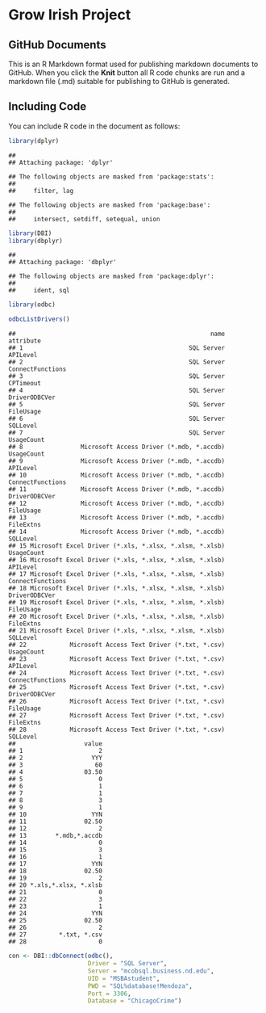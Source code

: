 Grow Irish Project
================

## GitHub Documents

This is an R Markdown format used for publishing markdown documents to
GitHub. When you click the **Knit** button all R code chunks are run and
a markdown file (.md) suitable for publishing to GitHub is generated.

## Including Code

You can include R code in the document as follows:

``` r
library(dplyr)
```

    ## 
    ## Attaching package: 'dplyr'

    ## The following objects are masked from 'package:stats':
    ## 
    ##     filter, lag

    ## The following objects are masked from 'package:base':
    ## 
    ##     intersect, setdiff, setequal, union

``` r
library(DBI)
library(dbplyr)
```

    ## 
    ## Attaching package: 'dbplyr'

    ## The following objects are masked from 'package:dplyr':
    ## 
    ##     ident, sql

``` r
library(odbc)

odbcListDrivers()
```

    ##                                                      name        attribute
    ## 1                                              SQL Server         APILevel
    ## 2                                              SQL Server ConnectFunctions
    ## 3                                              SQL Server        CPTimeout
    ## 4                                              SQL Server    DriverODBCVer
    ## 5                                              SQL Server        FileUsage
    ## 6                                              SQL Server         SQLLevel
    ## 7                                              SQL Server       UsageCount
    ## 8                Microsoft Access Driver (*.mdb, *.accdb)       UsageCount
    ## 9                Microsoft Access Driver (*.mdb, *.accdb)         APILevel
    ## 10               Microsoft Access Driver (*.mdb, *.accdb) ConnectFunctions
    ## 11               Microsoft Access Driver (*.mdb, *.accdb)    DriverODBCVer
    ## 12               Microsoft Access Driver (*.mdb, *.accdb)        FileUsage
    ## 13               Microsoft Access Driver (*.mdb, *.accdb)        FileExtns
    ## 14               Microsoft Access Driver (*.mdb, *.accdb)         SQLLevel
    ## 15 Microsoft Excel Driver (*.xls, *.xlsx, *.xlsm, *.xlsb)       UsageCount
    ## 16 Microsoft Excel Driver (*.xls, *.xlsx, *.xlsm, *.xlsb)         APILevel
    ## 17 Microsoft Excel Driver (*.xls, *.xlsx, *.xlsm, *.xlsb) ConnectFunctions
    ## 18 Microsoft Excel Driver (*.xls, *.xlsx, *.xlsm, *.xlsb)    DriverODBCVer
    ## 19 Microsoft Excel Driver (*.xls, *.xlsx, *.xlsm, *.xlsb)        FileUsage
    ## 20 Microsoft Excel Driver (*.xls, *.xlsx, *.xlsm, *.xlsb)        FileExtns
    ## 21 Microsoft Excel Driver (*.xls, *.xlsx, *.xlsm, *.xlsb)         SQLLevel
    ## 22            Microsoft Access Text Driver (*.txt, *.csv)       UsageCount
    ## 23            Microsoft Access Text Driver (*.txt, *.csv)         APILevel
    ## 24            Microsoft Access Text Driver (*.txt, *.csv) ConnectFunctions
    ## 25            Microsoft Access Text Driver (*.txt, *.csv)    DriverODBCVer
    ## 26            Microsoft Access Text Driver (*.txt, *.csv)        FileUsage
    ## 27            Microsoft Access Text Driver (*.txt, *.csv)        FileExtns
    ## 28            Microsoft Access Text Driver (*.txt, *.csv)         SQLLevel
    ##                   value
    ## 1                     2
    ## 2                   YYY
    ## 3                    60
    ## 4                 03.50
    ## 5                     0
    ## 6                     1
    ## 7                     1
    ## 8                     3
    ## 9                     1
    ## 10                  YYN
    ## 11                02.50
    ## 12                    2
    ## 13        *.mdb,*.accdb
    ## 14                    0
    ## 15                    3
    ## 16                    1
    ## 17                  YYN
    ## 18                02.50
    ## 19                    2
    ## 20 *.xls,*.xlsx, *.xlsb
    ## 21                    0
    ## 22                    3
    ## 23                    1
    ## 24                  YYN
    ## 25                02.50
    ## 26                    2
    ## 27         *.txt, *.csv
    ## 28                    0

``` r
con <- DBI::dbConnect(odbc(),
                      Driver = "SQL Server",
                      Server = "mcobsql.business.nd.edu",
                      UID = "MSBAstudent",
                      PWD = "SQL%database!Mendoza",
                      Port = 3306, 
                      Database = "ChicagoCrime")
```

